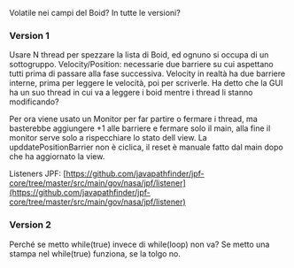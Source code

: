 Volatile nei campi del Boid? In tutte le versioni?

### Version 1
Usare N thread per spezzare la lista di Boid, ed ognuno si occupa di un sottogruppo.
Velocity/Position: necessarie due barriere su cui aspettano tutti prima di passare alla fase successiva.
Velocity in realtà ha due barriere interne, prima per leggere le velocità, poi per scriverle.
Ha detto che la GUI ha un suo thread in cui va a leggere i boid mentre i thread li stanno modificando?

Per ora viene usato un Monitor per far partire o fermare i thread, ma basterebbe aggiungere +1 alle barriere e fermare solo il main,
alla fine il monitor serve solo a rispecchiare lo stato dell view.
La upddatePositionBarrier non è ciclica, il reset è manuale fatto dal main dopo che ha aggiornato la view.

Listeners JPF:
[https://github.com/javapathfinder/jpf-core/tree/master/src/main/gov/nasa/jpf/listener](https://github.com/javapathfinder/jpf-core/tree/master/src/main/gov/nasa/jpf/listener)


### Version 2
Perché se metto while(true) invece di while(loop) non va?
Se metto una stampa nel while(true) funziona, se la tolgo no.